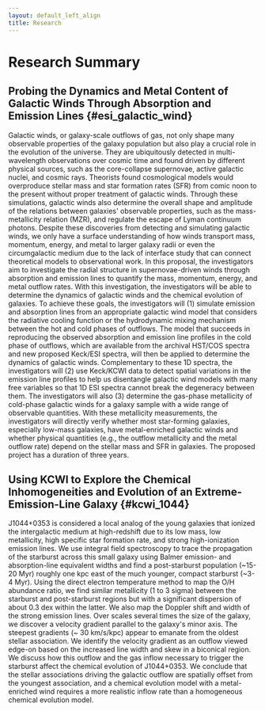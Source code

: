 ```yaml
---
layout: default_left_align
title: Research
---
```


# Research Summary

## Probing the Dynamics and Metal Content of Galactic Winds Through Absorption and Emission Lines {#esi_galactic_wind}
Galactic winds, or galaxy-scale outflows of gas, not only shape many observable properties of the galaxy population but also play a crucial role in the evolution of the universe. They are ubiquitously detected in multi-wavelength observations over cosmic time and found driven by different physical sources, such as the core-collapse supernovae, active galactic nuclei, and cosmic rays. Theorists found cosmological models would overproduce stellar mass and star formation rates (SFR) from comic noon to the present without proper treatment of galactic winds. Through these simulations, galactic winds also determine the overall shape and amplitude of the relations between galaxies' observable properties, such as the mass-metallicity relation (MZR), and regulate the escape of Lyman continuum photons. Despite these discoveries from detecting and simulating galactic winds, we only have a surface understanding of how winds transport mass, momentum, energy, and metal to larger galaxy radii or even the circumgalactic medium due to the lack of interface study that can connect theoretical models to observational work. In this proposal, the investigators aim to investigate the radial structure in supernovae-driven winds through absorption and emission lines to quantify the mass, momentum, energy, and metal outflow rates. With this investigation, the investigators will be able to determine the dynamics of galactic winds and the chemical evolution of galaxies. To achieve these goals, the investigators will (1) simulate emission and absorption lines from an appropriate galactic wind model that considers the radiative cooling function or the hydrodynamic mixing mechanism between the hot and cold phases of outflows. The model that succeeds in reproducing the observed absorption and emission line  profiles in the cold phase of outflows, which are available from the archival HST/COS spectra and new proposed Keck/ESI spectra, will then be applied to determine the dynamics of galactic winds. Complementary to these 1D spectra, the investigators will (2) use Keck/KCWI data to detect spatial variations in the emission line profiles to help us disentangle galactic wind models with many free variables so that 1D ESI spectra cannot break the degeneracy between them. The investigators will also (3) determine the gas-phase metallicity of cold-phase galactic winds for a galaxy sample with a wide range of observable quantities. With these metallicity measurements, the investigators will directly verify whether most star-forming galaxies, especially low-mass galaxies, have metal-enriched galactic winds and whether physical quantities (e.g., the outflow metallicity and the metal outflow rate) depend on the stellar mass and SFR in galaxies. The proposed project has a duration of three years. 

## Using KCWI to Explore the Chemical Inhomogeneities and Evolution of an Extreme-Emission-Line Galaxy {#kcwi_1044}
J1044+0353 is considered a local analog of the young galaxies that ionized the intergalactic medium at high-redshift due to its low mass, low metallicity, high specific star formation rate, and strong high-ionization emission lines. 
We use integral field spectroscopy to trace the propagation of the starburst across this small galaxy using Balmer emission- and absorption-line equivalent widths and find a post-starburst population (~15-20 Myr) roughly one kpc east of the much younger, compact starburst (~3-4 Myr). 
Using the direct electron temperature method to map the O/H abundance ratio, we find similar metallicity (1 to 3 sigma) between the starburst and post-starburst regions but with a significant dispersion of about 0.3 dex within the latter.
We also map the Doppler shift and width of the strong emission lines. Over scales several times the size of the galaxy, we discover a velocity gradient parallel to the galaxy's minor axis. The steepest gradients (~ 30 km/s/kpc) appear to emanate from the oldest stellar association. We identify the velocity gradient as an outflow viewed edge-on based on the increased line width and skew in a biconical region. We discuss how this outflow and the gas inflow necessary to trigger the starburst affect the chemical evolution of J1044+0353.
We conclude that the stellar associations driving the galactic outflow are spatially offset from the youngest association, and a chemical evolution model with a metal-enriched wind requires a more realistic inflow rate than a homogeneous chemical evolution model.

